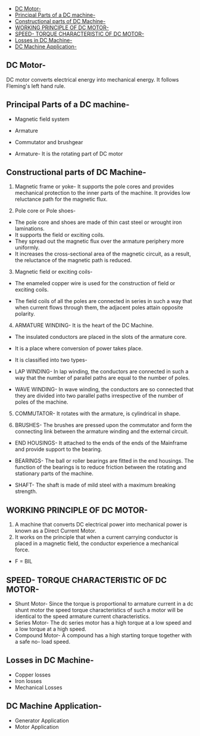 
- [DC Motor-](#dc-motor-)
- [Principal Parts of a DC machine-](#principal-parts-of-a-dc-machine-)
- [Constructional parts of DC Machine-](#constructional-parts-of-dc-machine-)
- [WORKING PRINCIPLE OF DC MOTOR-](#working-principle-of-dc-motor-)
- [SPEED- TORQUE CHARACTERISTIC OF DC MOTOR-](#speed--torque-characteristic-of-dc-motor-)
- [Losses in DC Machine-](#losses-in-dc-machine-)
- [DC Machine Application-](#dc-machine-application-)

## DC Motor- 
DC motor converts electrical energy into mechanical energy. It follows Fleming's left hand rule.

## Principal Parts of a DC machine-
* Magnetic field system
* Armature
* Commutator and brushgear

* Armature- It is the rotating part of DC motor
## Constructional parts of DC Machine-
1. Magnetic frame or yoke- It supports the pole cores and provides mechanical protection to the inner parts of the machine. It provides low reluctance path for the magnetic flux.

2. Pole core or Pole shoes- 
* The pole core and shoes are made of thin cast steel or wrought iron laminations.
* It supports the field or exciting coils.
* They spread out the magnetic flux over the armature periphery more uniformly. 
* It increases the cross-sectional area of the magnetic circuit, as a result, the reluctance of the magnetic path is reduced.

3. Magnetic field or exciting coils-

* The enameled copper wire is used for the construction of field or exciting coils.

* The field coils of all the poles are connected in series in such a way that when current flows through them, the adjacent poles attain opposite polarity. 

4. ARMATURE WINDING- It is the heart of the DC Machine.
* The insulated conductors are placed in the slots of the armature core.
* It is a place where conversion of power takes place.
* It is classified into two types- 
  
* LAP WINDING- In lap winding, the conductors are connected in such a way that the number of parallel paths are equal to the number of poles.

* WAVE WINDING- In wave winding, the conductors are so connected that they are divided into two parallel paths irrespective of the number of poles of the machine.

5. COMMUTATOR- It rotates with the armature, is cylindrical in shape.

6. BRUSHES- The brushes are pressed upon the commutator and form the connecting link between the armature winding and the external circuit.
* END HOUSINGS- It attached to the ends of the ends of the Mainframe and provide support to the bearing.

* BEARINGS- The ball or roller bearings are fitted in the end housings. The function of the bearings is to reduce friction between the rotating and stationary parts of the machine.

* SHAFT- The shaft is made of mild steel with a maximum breaking strength.

## WORKING PRINCIPLE OF DC MOTOR-
1. A machine that converts DC electrical power into mechanical power is known as a Direct Current Motor.
2. It works on the principle that when a current carrying conductor is placed in a magnetic field, the conductor experience a mechanical force.

* F = BIL

## SPEED- TORQUE CHARACTERISTIC OF DC MOTOR-
* Shunt Motor- Since the torque is proportional to armature current in a dc shunt motor the speed torque characteristics of such a motor will be identical to the speed armature current characteristics.
* Series Motor- The dc series motor has a high torque at a low speed and a low torque at a high speed. 
* Compound Motor- A compound has a high starting torque together with a safe no- load speed.

## Losses in DC Machine-
* Copper losses
* Iron losses
* Mechanical Losses

## DC Machine Application-
* Generator Application
* Motor Application